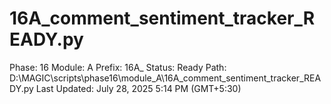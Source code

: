 # 16A_comment_sentiment_tracker_READY.py

Phase: 16
Module: A
Prefix: 16A_
Status: Ready
Path: D:\MAGIC\scripts\phase16\module_A\16A_comment_sentiment_tracker_READY.py
Last Updated: July 28, 2025 5:14 PM (GMT+5:30)
